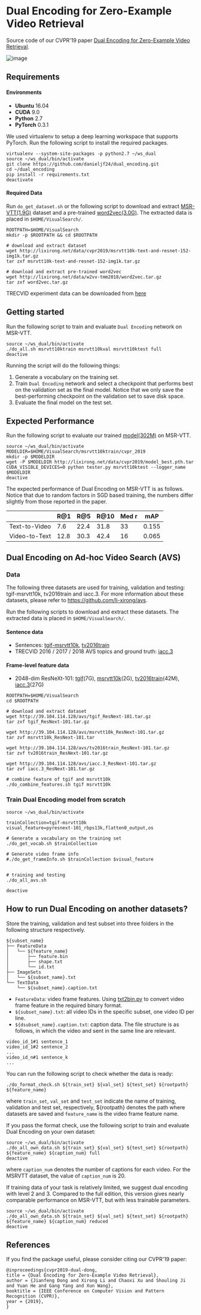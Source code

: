 # Dual Encoding for Zero-Example Video Retrieval
Source code of our CVPR'19  paper [Dual Encoding for Zero-Example Video Retrieval](https://arxiv.org/abs/1809.06181).

![image](dual_encoding.jpg)

## Requirements

#### Environments
* **Ubuntu** 16.04
* **CUDA** 9.0
* **Python** 2.7
* **PyTorch** 0.3.1

We used virtualenv to setup a deep learning workspace that supports PyTorch.
Run the following script to install the required packages.
```shell
virtualenv --system-site-packages -p python2.7 ~/ws_dual
source ~/ws_dual/bin/activate
git clone https://github.com/danieljf24/dual_encoding.git
cd ~/dual_encoding
pip install -r requirements.txt
deactivate
```

#### Required Data
Run `do_get_dataset.sh` or the following script to download and extract [MSR-VTT(1.9G)](http://lixirong.net/data/cvpr2019/msrvtt10k-text-and-resnet-152-img1k.tar.gz) dataset and a pre-trained [word2vec(3.0G)](http://lixirong.net/data/w2vv-tmm2018/word2vec.tar.gz).
The extracted data is placed in `$HOME/VisualSearch/`.
```shell
ROOTPATH=$HOME/VisualSearch
mkdir -p $ROOTPATH && cd $ROOTPATH

# download and extract dataset
wget http://lixirong.net/data/cvpr2019/msrvtt10k-text-and-resnet-152-img1k.tar.gz
tar zxf msrvtt10k-text-and-resnet-152-img1k.tar.gz

# download and extract pre-trained word2vec
wget http://lixirong.net/data/w2vv-tmm2018/word2vec.tar.gz
tar zxf word2vec.tar.gz
```

TRECVID experiment data can be downloaded from [here](https://github.com/li-xirong/avs)

## Getting started
Run the following script to train and evaluate `Dual Encoding` network on MSR-VTT.
```shell
source ~/ws_dual/bin/activate
./do_all.sh msrvtt10ktrain msrvtt10kval msrvtt10ktest full
deactive
```
Running the script will do the following things:
1. Generate a vocabulary on the training set.
2. Train `Dual Encoding` network and select a checkpoint that performs best on the validation set as the final model. Notice that we only save the best-performing checkpoint on the validation set to save disk space.
3. Evaluate the final model on the test set.


## Expected Performance
Run the following script to evaluate our trained [model(302M)](http://lixirong.net/data/cvpr2019/model_best.pth.tar)  on MSR-VTT.
```shell
source ~/ws_dual/bin/activate
MODELDIR=$HOME/VisualSearch/msrvtt10ktrain/cvpr_2019
mkdir -p $MODELDIR
wget -P $MODELDIR http://lixirong.net/data/cvpr2019/model_best.pth.tar
CUDA_VISIBLE_DEVICES=0 python tester.py msrvtt10ktest --logger_name $MODELDIR
deactive
```

The expected performance of Dual Encoding on MSR-VTT is as follows. Notice that due to random factors in SGD based training, the numbers differ slightly from those reported in the paper.

|  | R@1 | R@5 | R@10 | Med r |	mAP |
| ------------- | ------------- | ------------- | ------------- |  ------------- | ------------- |
| Text-to-Video | 7.6  | 22.4 | 31.8 | 33 | 0.155 |
| Video-to-Text | 12.8 | 30.3 | 42.4 | 16 | 0.065 |



## Dual Encoding on Ad-hoc Video Search (AVS)

### Data

The following three datasets are used for training, validation and testing: tgif-msrvtt10k, tv2016train and iacc.3. For more information about these datasets, please refer to https://github.com/li-xirong/avs.

Run the following scripts to download and extract these datasets. The extracted data is placed in `$HOME/VisualSearch/`.

#### Sentence data
* Sentences: [tgif-msrvtt10k](http://lixirong.net/data/mm2019/tgif-msrvtt10k-sent.tar.gz), [tv2016train](http://lixirong.net/data/mm2019/tv2016train-sent.tar.gz)
* TRECVID 2016 / 2017 / 2018 AVS topics and ground truth:  [iacc.3](http://lixirong.net/data/mm2019/iacc.3-avs-topics.tar.gz)

#### Frame-level feature data
* 2048-dim ResNeXt-101: [tgif](http://39.104.114.128/avs/tgif_ResNext-101.tar.gz)(7G), [msrvtt10k](http://39.104.114.128/avs/msrvtt10k_ResNext-101.tar.gz)(2G), [tv2016train](http://39.104.114.128/avs/tv2016train_ResNext-101.tar.gz)(42M), [iacc.3](http://39.104.114.128/avs/iacc.3_ResNext-101.tar.gz)(27G)

```shell
ROOTPATH=$HOME/VisualSearch
cd $ROOTPATH

# download and extract dataset
wget http://39.104.114.128/avs/tgif_ResNext-101.tar.gz
tar zxf tgif_ResNext-101.tar.gz

wget http://39.104.114.128/avs/msrvtt10k_ResNext-101.tar.gz
tar zvf msrvtt10k_ResNext-101.tar

wget http://39.104.114.128/avs/tv2016train_ResNext-101.tar.gz
tar zvf tv2016train_ResNext-101.tar.gz

wget http://39.104.114.128/avs/iacc.3_ResNext-101.tar.gz
tar zvf iacc.3_ResNext-101.tar.gz

# combine feature of tgif and msrvtt10k
./do_combine_features.sh tgif msrvtt10k

```

### Train Dual Encoding model from scratch

```shell
source ~/ws_dual/bin/activate

trainCollection=tgif-msrvtt10k
visual_feature=pyresnext-101_rbps13k,flatten0_output,os

# Generate a vocabulary on the training set
./do_get_vocab.sh $trainCollection

# Generate video frame info
#./do_get_frameInfo.sh $trainCollection $visual_feature


# training and testing
./do_all_avs.sh 

deactive
```

## How to run Dual Encoding on another datasets?

Store the training, validation and test subset into three folders in the following structure respectively.
```shell
${subset_name}
├── FeatureData
│   └── ${feature_name}
│       ├── feature.bin
│       ├── shape.txt
│       └── id.txt
├── ImageSets
│   └── ${subset_name}.txt
└── TextData
    └── ${subset_name}.caption.txt

```

* `FeatureData`: video frame features. Using [txt2bin.py](https://github.com/danieljf24/simpleknn/blob/master/txt2bin.py) to convert video frame feature in the required binary format.
* `${subset_name}.txt`: all video IDs in the specific subset, one video ID per line.
* `${dsubset_name}.caption.txt`: caption data. The file structure is as follows, in which the video and sent in the same line are relevant.
```
video_id_1#1 sentence_1
video_id_1#2 sentence_2
...
video_id_n#1 sentence_k
...
```

You can run the following script to check whether the data is ready:
```shell
./do_format_check.sh ${train_set} ${val_set} ${test_set} ${rootpath} ${feature_name}
```
where `train_set`, `val_set` and `test_set` indicate the name of training, validation and test set, respectively, ${rootpath} denotes the path where datasets are saved and `feature_name` is the video frame feature name.


If you pass the format check, use the following script to train and evaluate Dual Encoding on your own dataset:
```shell
source ~/ws_dual/bin/activate
./do_all_own_data.sh ${train_set} ${val_set} ${test_set} ${rootpath} ${feature_name} ${caption_num} full
deactive
```
where `caption_num` denotes the number of captions for each video. For the MSRVTT dataset, the value of `caption_num` is 20. 

If training data of your task is relatively limited, we suggest dual encoding with level 2 and 3. Compared to the full edition, this version gives nearly comparable performance on MSR-VTT, but with less trainable parameters.
```shell
source ~/ws_dual/bin/activate
./do_all_own_data.sh ${train_set} ${val_set} ${test_set} ${rootpath} ${feature_name} ${caption_num} reduced
deactive
```


## References
If you find the package useful, please consider citing our CVPR'19 paper:
```
@inproceedings{cvpr2019-dual-dong,
title = {Dual Encoding for Zero-Example Video Retrieval},
author = {Jianfeng Dong and Xirong Li and Chaoxi Xu and Shouling Ji and Yuan He and Gang Yang and Xun Wang},
booktitle = {IEEE Conference on Computer Vision and Pattern Recognition (CVPR)},
year = {2019},
}
```
